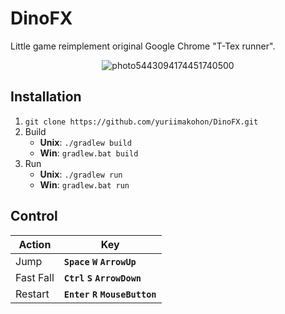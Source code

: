 # DinoFX

Little game reimplement original Google Chrome "T-Tex runner".

<p align="center">
  <img src="https://i.ibb.co/bWcfGpG/photo5443094174451740500.jpg" alt="photo5443094174451740500" border="0">
</p>

## Installation
1. `git clone https://github.com/yuriimakohon/DinoFX.git`
2. Build
	 * __Unix__: `./gradlew build`
	 * __Win__: `gradlew.bat build`
3. Run
	 * __Unix__: `./gradlew run`
	 * __Win__: `gradlew.bat run`
	 
## Control
	 
Action    | Key
----------|---
Jump      | __`Space` `W` `ArrowUp`__
Fast Fall | __`Ctrl` `S` `ArrowDown`__
Restart   | __`Enter` `R` `MouseButton`__

